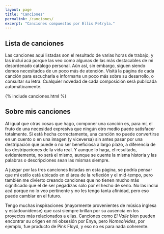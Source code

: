 ```yaml
---
layout: page
title: "Canciones"
permalink: /canciones/
excerpt: "Canciones compuestas por Ellis Petryla."
---
```

## Lista de canciones
Las canciones aquí listadas son el resultado de varias horas de trabajo, y las incluí acá porque las veo como algunas de las más destacables de mi desordenado catálogo personal. Aún así, sin embargo, siguen siendo demos necesitados de un poco más de atención. Visitá la página de cada canción para escucharla e informarte un poco más sobre su desarrollo, o consultar su letra. Cualquier novedad de cada composición será publicada automáticamente.

{% include canciones.html %}

## Sobre mis canciones
Al igual que otras cosas que hago, componer una canción es, para mí, el fruto de una necesidad expresiva que ningún otro medio puede satisfacer totalmente. Si está hecha correctamente, una canción no puede convertirse en un cuento o en una imagen (y viceversa) sin antes pasar por una destripación que puede o no ser beneficiosa a largo plazo, a diferencia de las destripaciones de la vida real. Y aunque lo haga, el resultado, evidentemente, no será el mismo, aunque se cuente la misma historia y las palabras o descripciones sean las mismas siempre.

A juzgar por las tres canciones listadas en esta página, se podría pensar que mi estilo está ubicado en el área de la reflexión y el mid-tempo, pero también me divierto creando canciones que no tienen mucho más significado que el de ser pegadizas sólo por el hecho de serlo. No las incluí acá porque no lo veo pertinente y no les tengo tanta afinidad, pero eso puede cambiar en el futuro.

Tengo muchas inspiraciones (mayormente provenientes de música inglesa y estadounidense) que casi siempre brillan por su ausencia en los proyectos más relacionados a ellas. Canciones como _El Valle_ bien pueden encontrar su origen en mi obsesión por Enya, pero _Nomeolvides_, por ejemplo, fue producto de Pink Floyd, y eso no es para nada coherente.
